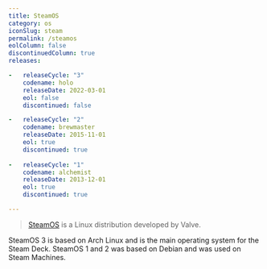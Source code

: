 ```yaml
---
title: SteamOS
category: os
iconSlug: steam
permalink: /steamos
eolColumn: false
discontinuedColumn: true
releases:

-   releaseCycle: "3"
    codename: holo
    releaseDate: 2022-03-01
    eol: false
    discontinued: false

-   releaseCycle: "2"
    codename: brewmaster
    releaseDate: 2015-11-01
    eol: true
    discontinued: true
    
-   releaseCycle: "1"
    codename: alchemist
    releaseDate: 2013-12-01
    eol: true
    discontinued: true

---
```


> [SteamOS](https://store.steampowered.com/steamos) is a Linux distribution developed by Valve.

SteamOS 3 is based on Arch Linux and is the main operating system for the Steam Deck.
SteamOS 1 and 2 was based on Debian and was used on Steam Machines.
